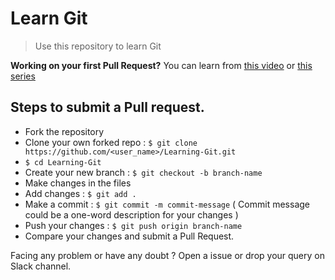# Learn Git
> Use this repository to learn Git

**Working on your first Pull Request?** You can learn from [this video](https://www.youtube.com/watch?v=c6b6B9oN4Vg) or [this series](https://egghead.io/series/how-to-contribute-to-an-open-source-project-on-github)
## Steps to submit a Pull request.

* Fork the repository
* Clone your own forked repo : ```$ git clone https://github.com/<user_name>/Learning-Git.git```
* ```$ cd Learning-Git```
* Create your new branch : ```$ git checkout -b branch-name```
* Make changes in the files
* Add changes : ```$ git add .```
* Make a commit : ```$ git commit -m commit-message```  ( Commit message could be a one-word description for your changes )
* Push your changes : ```$ git push origin branch-name```
* Compare your changes and submit a Pull Request.

Facing any problem or have any doubt ? Open a issue or drop your query on Slack channel.
